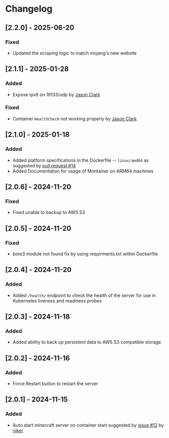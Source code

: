 # Changelog

## [2.2.0] - 2025-06-20
### Fixed
- Updated the scraping logic to match mojang's new website

## [2.1.1] - 2025-01-28
### Added
- Expose ipv6  on 19133/udp by [Jason Clark](https://github.com/SuperJC710e)

### Fixed
- Container `HealthCheck` not working properly by [Jason Clark](https://github.com/SuperJC710e)

## [2.1.0] - 2025-01-18
### Added
- Added platform specifications in the Dockerfile -- `linux/amd64` as suggested by [pull request #14](https://github.com/WasinUddy/Montainer/pull/14)
- Added Documentation for usage of Montainer on ARM64 machines

## [2.0.6] - 2024-11-20
### Fixed
- Fixed unable to backup to AWS S3

## [2.0.5] - 2024-11-20
### Fixed
- boto3 module not found fix by using requirments.txt within Dockerfile

## [2.0.4] - 2024-11-20
### Added
- Added `/healthz` endpoint to check the health of the server for use in Kubernetes liveness and readiness probes

## [2.0.3] - 2024-11-18
### Added
- Added ability to back up persistent data to AWS S3 compatible storage

## [2.0.2] - 2024-11-16
### Added
- Force Restart button to restart the server

## [2.0.1] - 2024-11-15
### Added
- Auto start minecraft server on container start suggested by [issue #12](https://github.com/WasinUddy/Montainer/issues/12) by [niker](https://github.com/niker)
